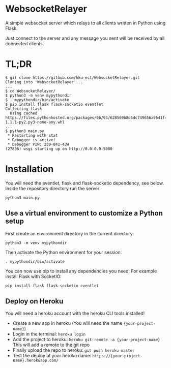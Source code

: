 # WebsocketRelayer

A simple websocket server which relays to all clients written in Python using Flask.

Just connect to the server and any message you sent will be received by all connected clients.

# TL;DR

```
$ git clone https://github.com/hku-ect/WebsocketRelayer.git
Cloning into 'WebsocketRelayer'...
...
$ cd WebsocketRelayer/
$ python3 -m venv mypythondir
$ . mypythondir/bin/activate
$ pip install flask flask-socketio eventlet
Collecting flask
  Using cached https://files.pythonhosted.org/packages/9b/93/628509b8d5dc749656a9641f4caf13540e2cdec85276964ff8f43bbb1d3b/Flask-1.1.1-py2.py3-none-any.whl
...
$ python3 main.py
 * Restarting with stat
 * Debugger is active!
 * Debugger PIN: 239-841-434
(27896) wsgi starting up on http://0.0.0.0:5000
```

# Installation
You will need the eventlet, flask and flask-socketio dependency, see below. Inside the repository directory run the server:

```
python3 main.py
```

## Use a virtual environment to customize a Python setup

First create an environment directory in the current directory:
```
python3 -m venv mypythondir
```
Then activate the Python environment for your session:
```
. mypythondir/bin/activate
```
You can now use pip to install any dependencies you need. For example install Flask with SocketIO:
```
pip install flask flask-socketio eventlet
```

## Deploy on Heroku

You will need a heroku account with the heroku CLI tools installed!

* Create a new app in heroku (You will need the name `{your-project-name}`)
* Login in the terminal: `heroku login`
* Add the project to heroku: `heroku git:remote -a {your-project-name}` This will add a remote to the git repo
* Finally upload the repo to heroku: `git push heroku master`
* Test the deploy at your heroku name: `https://{your-project-name}.herokuapp.com/`

